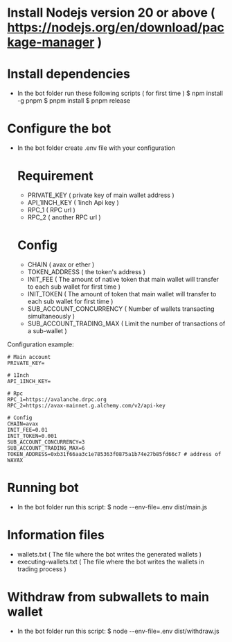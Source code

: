 # Install Nodejs version 20 or above ( https://nodejs.org/en/download/package-manager )

# Install dependencies 
- In the bot folder run these following scripts ( for first time )
 $ npm install -g pnpm
 $ pnpm install
 $ pnpm release

# Configure the bot
- In the bot folder create .env file with your configuration

   # Requirement
   + PRIVATE_KEY ( private key of main wallet address )
   + API_1INCH_KEY ( 1inch Api key )
   + RPC_1 ( RPC url )
   + RPC_2 ( another RPC url )
   
   # Config
   + CHAIN ( avax or ether )
   + TOKEN_ADDRESS ( the token's address )
   + INIT_FEE ( The amount of native token that main wallet will transfer to each sub wallet for first time )
   + INIT_TOKEN ( The amount of token that main wallet will transfer to each sub wallet for first time )
   + SUB_ACCOUNT_CONCURRENCY ( Number of wallets transacting simultaneously )
   + SUB_ACCOUNT_TRADING_MAX ( Limit the number of transactions of a sub-wallet )
   
Configuration example: 

 	# Main account
	PRIVATE_KEY=

	# 1Inch 
	API_1INCH_KEY=

	# Rpc
	RPC_1=https://avalanche.drpc.org
	RPC_2=https://avax-mainnet.g.alchemy.com/v2/api-key

	# Config
	CHAIN=avax
	INIT_FEE=0.01
	INIT_TOKEN=0.001
	SUB_ACCOUNT_CONCURRENCY=3
	SUB_ACCOUNT_TRADING_MAX=6
	TOKEN_ADDRESS=0xb31f66aa3c1e785363f0875a1b74e27b85fd66c7 # address of WAVAX

# Running bot
- In the bot folder run this script:
 $ node --env-file=.env dist/main.js
 
# Information files
- wallets.txt ( The file where the bot writes the generated wallets )
- executing-wallets.txt ( The file where the bot writes the wallets in trading process )

# Withdraw from subwallets to main wallet
- In the bot folder run this script:
 $ node --env-file=.env dist/withdraw.js
